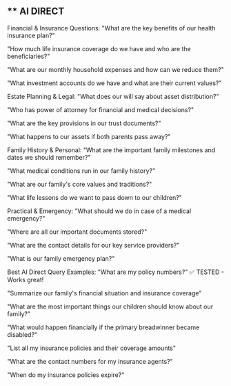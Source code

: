 ** AI DIRECT
----------------------
Financial & Insurance Questions:
"What are the key benefits of our health insurance plan?"

"How much life insurance coverage do we have and who are the beneficiaries?"

"What are our monthly household expenses and how can we reduce them?"

"What investment accounts do we have and what are their current values?"

Estate Planning & Legal:
"What does our will say about asset distribution?"

"Who has power of attorney for financial and medical decisions?"

"What are the key provisions in our trust documents?"

"What happens to our assets if both parents pass away?"

Family History & Personal:
"What are the important family milestones and dates we should remember?"

"What medical conditions run in our family history?"

"What are our family's core values and traditions?"

"What life lessons do we want to pass down to our children?"

Practical & Emergency:
"What should we do in case of a medical emergency?"

"Where are all our important documents stored?"

"What are the contact details for our key service providers?"

"What is our family emergency plan?"

Best AI Direct Query Examples:
"What are my policy numbers?" ✅ TESTED - Works great!

"Summarize our family's financial situation and insurance coverage"

"What are the most important things our children should know about our family?"

"What would happen financially if the primary breadwinner became disabled?"

"List all my insurance policies and their coverage amounts"

"What are the contact numbers for my insurance agents?"

"When do my insurance policies expire?"
